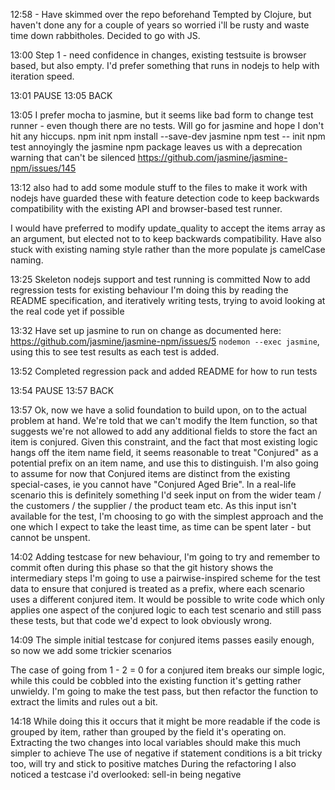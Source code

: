 12:58 - Have skimmed over the repo beforehand
Tempted by Clojure, but haven't done any for a couple of years so worried i'll be rusty and waste time down rabbitholes.
Decided to go with JS.

13:00
Step 1 - need confidence in changes, existing testsuite is browser based, but also empty. I'd prefer something that runs in nodejs to help with iteration speed.

13:01 PAUSE
13:05 BACK

13:05 I prefer mocha to jasmine, but it seems like bad form to change test runner - even though there are no tests. Will go for jasmine and hope I don't hit any hiccups.
npm init
npm install --save-dev jasmine
npm test -- init
npm test
annoyingly the jasmine npm package leaves us with a deprecation warning that can't be silenced https://github.com/jasmine/jasmine-npm/issues/145

13:12
also had to add some module stuff to the files to make it work with nodejs
have guarded these with feature detection code to keep backwards compatibility with the existing API and browser-based test runner.

I would have preferred to modify update_quality to accept the items array as an argument, but elected not to to keep backwards compatibility. Have also stuck with existing naming style rather than the more populate js camelCase naming.

13:25
Skeleton nodejs support and test running is committed
Now to add regression tests for existing behaviour
I'm doing this by reading the README specification, and iteratively writing tests, trying to avoid looking at the real code yet if possible

13:32
Have set up jasmine to run on change as documented here: https://github.com/jasmine/jasmine-npm/issues/5
`nodemon --exec jasmine`, using this to see test results as each test is added.

13:52
Completed regression pack and added README for how to run tests

13:54 PAUSE
13:57 BACK

13:57
Ok, now we have a solid foundation to build upon, on to the actual problem at hand.
We're told that we can't modify the Item function, so that suggests we're not allowed to add any additional fields to store the fact an item is conjured. Given this constraint, and the fact that most existing logic hangs off the item name field, it seems reasonable to treat "Conjured" as a potential prefix on an item name, and use this to distinguish.
I'm also going to assume for now that Conjured items are distinct from the existing special-cases, ie you cannot have "Conjured Aged Brie".
In a real-life scenario this is definitely something I'd seek input on from the wider team / the customers / the supplier / the product team etc.
As this input isn't available for the test, I'm choosing to go with the simplest approach and the one which I expect to take the least time, as time can be spent later - but cannot be unspent.

14:02
Adding testcase for new behaviour, I'm going to try and remember to commit often during this phase so that the git history shows the intermediary steps
I'm going to use a pairwise-inspired scheme for the test data to ensure that conjured is treated as a prefix, where each scenario uses a different conjured item. It would be possible to write code which only applies one aspect of the conjured logic to each test scenario and still pass these tests, but that code we'd expect to look obviously wrong.

14:09
The simple initial testcase for conjured items passes easily enough, so now we add some trickier scenarios

The case of going from 1 - 2 = 0 for a conjured item breaks our simple logic, while this could be cobbled into the existing function it's getting rather unwieldy. I'm going to make the test pass, but then refactor the function to extract the limits and rules out a bit.

14:18
While doing this it occurs that it might be more readable if the code is grouped by item, rather than grouped by the field it's operating on. Extracting the two changes into local variables should make this much simpler to achieve
The use of negative if statement conditions is a bit tricky too, will try and stick to positive matches
During the refactoring I also noticed a testcase i'd overlooked: sell-in being negative
